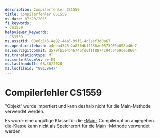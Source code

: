 ```yaml
---
description: Compilerfehler CS1559
title: Compilerfehler CS1559
ms.date: 07/20/2015
f1_keywords:
- CS1559
helpviewer_keywords:
- CS1559
ms.assetid: 08e6c183-4e92-44a5-99f1-4d1eef3d0a67
ms.openlocfilehash: a4eea4345a2a836dbf1286ae0573950b098b46e7
ms.sourcegitcommit: d579fb5e4b46745fd0f1f8874c94c6469ce58604
ms.translationtype: MT
ms.contentlocale: de-DE
ms.lasthandoff: 08/30/2020
ms.locfileid: "89129647"
---
```

# <a name="compiler-error-cs1559"></a>Compilerfehler CS1559
"Objekt" wurde importiert und kann deshalb nicht für die Main-Methode verwendet werden.  
  
 Es wurde eine ungültige Klasse für die [-Main-](../language-reference/compiler-options/main-compiler-option.md) Compileroption angegeben. die-Klasse kann nicht als Speicherort für die [Main](../programming-guide/main-and-command-args/index.md) -Methode verwendet werden.
